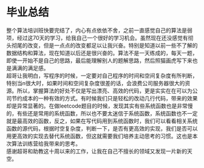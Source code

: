 # 毕业总结  

   整个算法培训班快要完结了，内心有点依依不舍，之前一直感觉自己的算法是弱项，经过这70天的学习，给我自己一个很好的学习机会。虽然现在还没感觉有彻头彻尾的改变，但是一点点的改变都足以让我兴奋。特别是知道以前一些不了解的数据结构和算法，现在知道以后还是很兴奋的。算法不是一天练成的，每天一题，即使一开始不是自己的思路，最后能理解别人的题解思路，然后照猫画虎写下来也是满满的满足感。  
   超哥让我明白，写程序的时候，一定要对自己程序的时间和空间复杂度有所判断，特别当n很大时，如果时间和空间复杂度很差的话，会浪费公司服务器很大的资源。所以，掌握算法的好处不仅是写出漂亮、高效的代码，更是实实在在可以为公司节约成本的一种有效的方式。有时候我们只是轻松的改动几行代码，带来的效果却是异常显著的。在做leetcode题目的时候，发现其实有些系统函数也是非常慢的，有些还是常用的系统函数，所以也不要太迷信于系统函数，系统函数也不一定就是最高效的函数，反之，如果在写代码用到系统函数时，我们可以看看相关系统函数的源代码，根据时空复杂度，判断一下，是否有更高效的实现，我们是否可以用更高效的实现去替代系统函数，但这就需要我们培养主动思考的习惯。这也是本次算法训练营给我带来的思考。  
   感谢超哥和助教这十周以来的工作，让我在自己不擅长的领域又发现一片新的天空。
